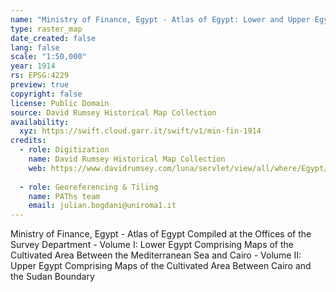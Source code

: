 ```yaml
---
name: "Ministry of Finance, Egypt - Atlas of Egypt: Lower and Upper Egypt"
type: raster_map
date_created: false
lang: false
scale: "1:50,000"
year: 1914
rs: EPSG:4229
preview: true
copyright: false
license: Public Domain
source: David Rumsey Historical Map Collection
availability:
  xyz: https://swift.cloud.garr.it/swift/v1/min-fin-1914
credits:
  - role: Digitization
    name: David Rumsey Historical Map Collection
    web: https://www.davidrumsey.com/luna/servlet/view/all/where/Egypt/when/1914?sort=Pub_List_No_InitialSort
    
  - role: Georeferencing & Tiling
    name: PAThs team
    email: julian.bogdani@uniroma1.it
---
```

Ministry of Finance, Egypt - Atlas of Egypt Compiled at the Offices of the Survey Department - Volume I: Lower Egypt Comprising Maps of the Cultivated Area Between the Mediterranean Sea and Cairo - Volume II: Upper Egypt Comprising Maps of the Cultivated Area Between Cairo and the Sudan Boundary
